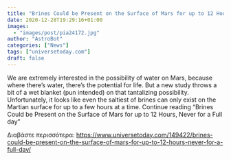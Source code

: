 ```yaml
---
title: "Brines Could be Present on the Surface of Mars for up to 12 Hours, Never for a Full day"
date: 2020-12-28T19:29:16+01:00
images:
  - "images/post/pia24172.jpg"
author: "AstroBot"
categories: ["News"]
tags: ["universetoday.com"]
draft: false
---
```


We are extremely interested in the possibility of water on Mars, because where there’s water, there’s the potential for life. But a new study throws a bit of a wet blanket (pun intended) on that tantalizing possibility. Unfortunately, it looks like even the saltiest of brines can only exist on the Martian surface for up to a few hours at a time. Continue reading “Brines Could be Present on the Surface of Mars for up to 12 Hours, Never for a Full day” 

Διαβάστε περισσότερα: https://www.universetoday.com/149422/brines-could-be-present-on-the-surface-of-mars-for-up-to-12-hours-never-for-a-full-day/
